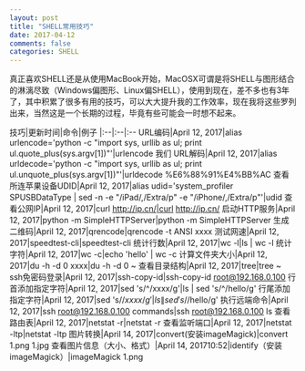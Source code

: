 ```yaml
---
layout: post
title: "SHELL常用技巧"
date: 2017-04-12
comments: false
categories: SHELL
---
```


真正喜欢SHELL还是从使用MacBook开始，MacOSX可谓是将SHELL与图形结合的淋漓尽致（Windows偏图形、Linux偏SHELL），使用到现在，差不多也有3年了，其中积累了很多有用的技巧，可以大大提升我的工作效率，现在我将这些罗列出来，当然这是一个长期的过程，毕竟有些可能会一时想不起来。

技巧|更新时间|命令|例子
|:--|:--|:--
URL编码|April 12, 2017|alias urlencode='python -c "import sys, urllib as ul; print ul.quote_plus(sys.argv[1])"'|urlencode 我们
URL解码|April 12, 2017|alias urldecode='python -c "import sys, urllib as ul; print ul.unquote_plus(sys.argv[1])"'|urldecode %E6%88%91%E4%BB%AC
查看所连苹果设备UDID|April 12, 2017|alias udid='system_profiler SPUSBDataType \| sed -n  -e "/iPad/,/Extra/p" -e "/iPhone/,/Extra/p"'|udid
查看公网IP|April 12, 2017|curl http://ip.cn/|curl http://ip.cn/
启动HTTP服务|April 12, 2017|python -m SimpleHTTPServer|python -m SimpleHTTPServer
生成二维码|April 12, 2017|qrencode|qrencode -t ANSI xxxx
测试网速|April 12, 2017|speedtest-cli|speedtest-cli
统计行数|April 12, 2017|wc -l|ls \| wc -l
统计字符|April 12, 2017|wc -c|echo 'hello' \| wc -c
计算文件夹大小|April 12, 2017|du -h -d 0 xxxx|du -h -d 0 ~
查看目录结构|April 12, 2017|tree|tree ~
ssh免密码登录|April 12, 2017|ssh-copy-id|ssh-copy-id root@192.168.0.100
行首添加指定字符|April 12, 2017|sed 's/^/xxxx/g'|ls \| sed 's/^/hello/g'
行尾添加指定字符|April 12, 2017|sed 's/$/xxxx/g'|ls \| sed 's/$/hello/g'
执行远端命令|April 12, 2017|ssh root@192.168.0.100 commands|ssh root@192.168.0.100 ls
查看路由表|April 12, 2017|netstat -r|netstat -r
查看监听端口|April 12, 2017|netstat -ltp|netstat -ltp
图片转换|April 14, 2017|convert(安装imageMagick)|convert 1.png 1.jpg
查看图片信息（大小、格式）|April 14, 201710:52|identify（安装imageMagick）|imageMagick 1.png